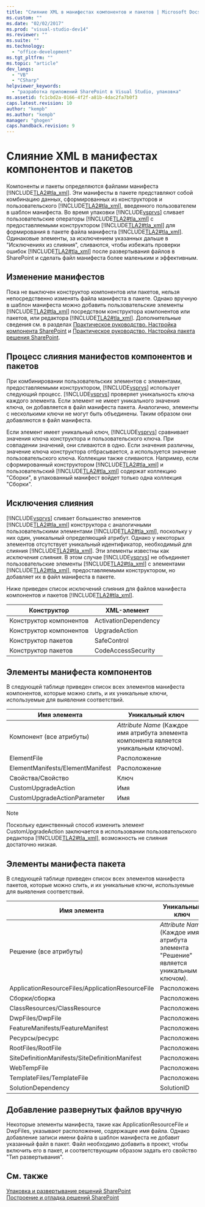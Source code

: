 ```yaml
---
title: "Слияние XML в манифестах компонентов и пакетов | Microsoft Docs"
ms.custom: ""
ms.date: "02/02/2017"
ms.prod: "visual-studio-dev14"
ms.reviewer: ""
ms.suite: ""
ms.technology: 
  - "office-development"
ms.tgt_pltfrm: ""
ms.topic: "article"
dev_langs: 
  - "VB"
  - "CSharp"
helpviewer_keywords: 
  - "разработка приложений SharePoint в Visual Studio, упаковка"
ms.assetid: fc1cbd2a-0166-4f2f-a81b-4dac2fa7b0f3
caps.latest.revision: 10
author: "kempb"
ms.author: "kempb"
manager: "ghogen"
caps.handback.revision: 9
---
```

# Слияние XML в манифестах компонентов и пакетов
  Компоненты и пакеты определяются файлами манифеста [!INCLUDE[TLA2#tla_xml](../sharepoint/includes/tla2sharptla-xml-md.md)].  Эти манифесты в пакете представляют собой комбинацию данных, сформированных из конструкторов и пользовательского [!INCLUDE[TLA2#tla_xml](../sharepoint/includes/tla2sharptla-xml-md.md)], введенного пользователем в шаблон манифеста.  Во время упаковки [!INCLUDE[vsprvs](../sharepoint/includes/vsprvs-md.md)] сливает пользовательские операторы [!INCLUDE[TLA2#tla_xml](../sharepoint/includes/tla2sharptla-xml-md.md)] с предоставляемыми конструктором [!INCLUDE[TLA2#tla_xml](../sharepoint/includes/tla2sharptla-xml-md.md)] для формирования в пакете файла манифеста [!INCLUDE[TLA2#tla_xml](../sharepoint/includes/tla2sharptla-xml-md.md)].  Одинаковые элементы, за исключением указанных дальше в "Исключениях из слияния", сливаются, чтобы избежать проверки ошибок [!INCLUDE[TLA2#tla_xml](../sharepoint/includes/tla2sharptla-xml-md.md)] после развертывания файлов в SharePoint и сделать файл манифеста более маленьким и эффективным.  
  
## Изменение манифестов  
 Пока не выключен конструктор компонентов или пакетов, нельзя непосредственно изменять файла манифеста в пакете.  Однако вручную в шаблон манифеста можно добавить пользовательские элементы [!INCLUDE[TLA2#tla_xml](../sharepoint/includes/tla2sharptla-xml-md.md)] посредством конструктора компонентов или пакетов, или редактора [!INCLUDE[TLA2#tla_xml](../sharepoint/includes/tla2sharptla-xml-md.md)].  Дополнительные сведения см. в разделах [Практическое руководство. Настройка компонента SharePoint](../sharepoint/how-to-customize-a-sharepoint-feature.md) и [Практическое руководство. Настройка пакета решения SharePoint](../sharepoint/how-to-customize-a-sharepoint-solution-package.md).  
  
## Процесс слияния манифестов компонентов и пакетов  
 При комбинировании пользовательских элементов с элементами, предоставляемыми конструктором, [!INCLUDE[vsprvs](../sharepoint/includes/vsprvs-md.md)] использует следующий процесс.  [!INCLUDE[vsprvs](../sharepoint/includes/vsprvs-md.md)] проверяет уникальность ключа каждого элемента.  Если элемент не имеет уникального значения ключа, он добавляется в файл манифеста пакета.  Аналогично, элементы с несколькими ключи не могут быть объединены.  Таким образом они добавляются в файл манифеста.  
  
 Если элемент имеет уникальный ключ, [!INCLUDE[vsprvs](../sharepoint/includes/vsprvs-md.md)] сравнивает значения ключа конструктора и пользовательского ключа.  При совпадении значений, они сливаются в одно.  Если значения различны, значение ключа конструктора отбрасывается, а используется значение пользовательского ключа.  Коллекции также сливаются.  Например, если сформированный конструктором [!INCLUDE[TLA2#tla_xml](../sharepoint/includes/tla2sharptla-xml-md.md)] и пользовательский [!INCLUDE[TLA2#tla_xml](../sharepoint/includes/tla2sharptla-xml-md.md)] содержат коллекцию "Сборки", в упакованный манифест войдет только одна коллекция "Сборки".  
  
## Исключения слияния  
 [!INCLUDE[vsprvs](../sharepoint/includes/vsprvs-md.md)] сливает большинство элементов [!INCLUDE[TLA2#tla_xml](../sharepoint/includes/tla2sharptla-xml-md.md)] конструктора с аналогичными пользовательскими элементами [!INCLUDE[TLA2#tla_xml](../sharepoint/includes/tla2sharptla-xml-md.md)], поскольку у них один, уникальный определяющий атрибут.  Однако у некоторых элементов отсутствует уникальный идентификатор, необходимый для слияния [!INCLUDE[TLA2#tla_xml](../sharepoint/includes/tla2sharptla-xml-md.md)].  Эти элементы известны как *исключения слияния*.  В этом случае [!INCLUDE[vsprvs](../sharepoint/includes/vsprvs-md.md)] не объединяет пользовательские элементы [!INCLUDE[TLA2#tla_xml](../sharepoint/includes/tla2sharptla-xml-md.md)] с элементами [!INCLUDE[TLA2#tla_xml](../sharepoint/includes/tla2sharptla-xml-md.md)], предоставляемыми конструктором, но добавляет их в файл манифеста в пакете.  
  
 Ниже приведен список исключений слияния для файлов манифеста компонентов и пакетов [!INCLUDE[TLA2#tla_xml](../sharepoint/includes/tla2sharptla-xml-md.md)].  
  
|Конструктор|XML\-элемент|  
|-----------------|------------------|  
|Конструктор компонентов|ActivationDependency|  
|Конструктор компонентов|UpgradeAction|  
|Конструктор пакетов|SafeControl|  
|Конструктор пакетов|CodeAccessSecurity|  
  
## Элементы манифеста компонентов  
 В следующей таблице приведен список всех элементов манифеста компонентов, которые можно слить, и их уникальные ключи, используемые для выявления соответствий.  
  
|Имя элемента|Уникальный ключ|  
|------------------|---------------------|  
|Компонент \(все атрибуты\)|*Attribute Name* \(Каждое имя атрибута элемента компонента является уникальным ключом\).|  
|ElementFile|Расположение|  
|ElementManifests\/ElementManifest|Расположение|  
|Свойства\/Свойство|Ключ|  
|CustomUpgradeAction|Имя|  
|CustomUpgradeActionParameter|Имя|  
  
> [!NOTE]  
>  Поскольку единственный способ изменить элемент CustomUpgradeAction заключается в использовании пользовательского редактора [!INCLUDE[TLA2#tla_xml](../sharepoint/includes/tla2sharptla-xml-md.md)], возможность не слияния достаточно низкая.  
  
## Элементы манифеста пакета  
 В следующей таблице приведен список всех элементов манифеста пакетов, которые можно слить, и их уникальные ключи, используемые для выявления соответствий.  
  
|Имя элемента|Уникальный ключ|  
|------------------|---------------------|  
|Решение \(все атрибуты\)|*Attribute Name* \(Каждое имя атрибута элемента "Решение" является уникальным ключом\).|  
|ApplicationResourceFiles\/ApplicationResourceFile|Расположение|  
|Сборки\/сборка|Расположение|  
|ClassResources\/ClassResource|Расположение|  
|DwpFiles\/DwpFile|Расположение|  
|FeatureManifests\/FeatureManifest|Расположение|  
|Ресурсы\/ресурс|Расположение|  
|RootFiles\/RootFile|Расположение|  
|SiteDefinitionManifests\/SiteDefinitionManifest|Расположение|  
|WebTempFile|Расположение|  
|TemplateFiles\/TemplateFile|Расположение|  
|SolutionDependency|SolutionID|  
  
## Добавление развернутых файлов вручную  
 Некоторые элементы манифеста, такие как ApplicationResourceFile и DwpFiles, указывают расположение, содержащее имя файла.  Однако добавление записи имени файла в шаблон манифеста не добавит указанный файл в пакет.  Файл необходимо добавить в проект, чтобы включить его в пакет, и соответствующим образом задать его свойство "Тип развертывания".  
  
## См. также  
 [Упаковка и развертывание решений SharePoint](../sharepoint/packaging-and-deploying-sharepoint-solutions.md)   
 [Построение и отладка решений SharePoint](../sharepoint/building-and-debugging-sharepoint-solutions.md)  
  
  
